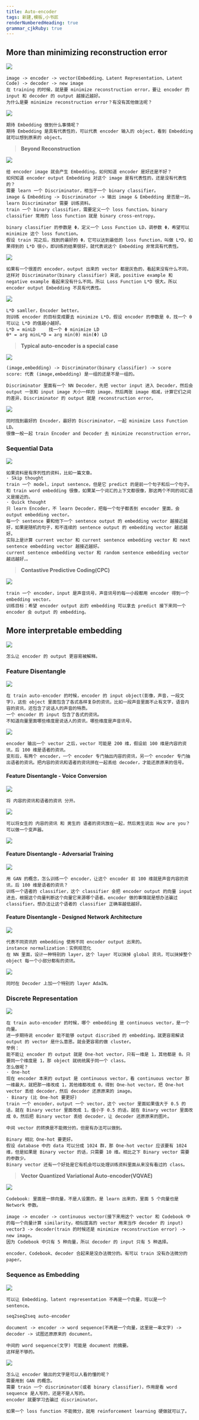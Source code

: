 ```yaml
---
title: Auto-encoder 
tags: 新建,模板,小书匠
renderNumberedHeading: true
grammar_cjkRuby: true
---
```



## More than minimizing reconstruction error

![](./images/1582622300123.png)
```
image -> encoder -> vector(Embedding、Latent Representation、Latent Code) -> decoder -> new image
在 training 的时候，就是要 minimize reconstruction error，要让 encoder 的 input 和 decoder 的 output 越接近越好。
为什么是要 minimize reconstruction error？有没有其他做法呢？
```
![](./images/1582622473992.png)
```
期待 Embedding 做到什么事情呢？
期待 Embedding 是具有代表性的，可以代表 encoder 输入的 object，看到 Embedding 就可以想到原来的 object。
```

>**Beyond Reconstruction**

![](./images/1582622515819.png)
```
给 encoder image 就会产生 Embedding，如何知道 encoder 是好还是不好？
如何知道 encoder output Embedding 对这个 image 是有代表性的，还是没有代表性的？
需要 learn 一个 Discriminator，相当于一个 binary classifier。
image & Embedding -> Discriminator -> 输出 image & Embedding 是否是一对。
learn Discriminator 需要 训练资料。
train 一个 binary classifier，需要定义一个 loss function。binary classifier 常用的 loss function 就是 binary cross-entropy。

binary classifier 的参数是 Φ，定义一个 Loss Function LD，调参数 Φ，希望可以 minimize 这个 loss function。
假设 train 完之后，找到的最好的 Φ，它可以达到最低的 loss function，叫做 L*D，如果得到的 L*D 很小，即训练的结果很好，就代表说这个 Embedding 非常具有代表性。
```
![](./images/1582622541791.png)
```
如果有一个很差的 encoder，output 出来的 vector 都是灰色的，看起来没有什么不同，这样对 Discriminator(binary classifier) 来说，positive example 和 negative example 看起来没有什么不同。所以 Loss Function L*D 很大。所以 encoder output Embedding 不具有代表性。
```
![](./images/1582622592134.png)
```
L*D samller，Encoder better。
则训练 encoder 的目标变成要去 minimize L*D，假设 encoder 的参数是 θ，找一个 θ 可以让 L*D 的值越小越好。
L*D = minLD		找一个 Φ minimize LD
θ* = arg minL*D = arg min(θ) min(Φ) LD
```

>**Typical auto-encoder is a special case**

![](./images/1582622623990.png)
```
(image,embedding) -> Discriminator(binary classifier) -> score
score: 代表 (image,embedding) 是一组的还是不是一组的。

Discriminator 里面有一个 NN Decoder，先把 vector input 进入 Decoder，然后会 output 一张和 input image 大小一样的 image，然后两张 image 相减，计算它们之间的差异，Discriminator 的 output 就是 reconstruction error。
```
![](./images/1582622650135.png)
```
同时找到最好的 Encoder，最好的 Discriminator，一起 minimize Loss Function LD。
很像一般一起 train Encoder and Decoder 去 minimize reconstruction error。
```

### Sequential Data

![](./images/1582625880104.png)
```
如果资料是有序列性的资料，比如一篇文章。
· Skip thought
train 一个 model，input sentence，但是它 predict 的是前一个句子和后一个句子。
和 train word embedding 很像，如果某一个词汇的上下文都很像，那这两个不同的词汇语义是接近的。
· Quick thought
只 learn Encoder，不 learn Decoder，把每一个句子都丢到 encoder 里面，会 output embedding vector。
每一个 sentence 要和他下一个 sentence output 的 embedding vector 越接近越好，如果是随机的句子，和不连续的 sentence output 的 embedding vector 越远越好。
实际上是计算 current vector 和 current sentence embedding vector 和 next sentence embedding vector 越接近越好。
current sentence embedding vector 和 random sentence embedding vector 越远越好，。
```

>**Contastive Predictive Coding(CPC)**

![](./images/1582625901705.png)
```
train 一个 encoder，input 是声音讯号，声音讯号的每一小段都用 encoder 得到一个 embedding vector。
训练目标：希望 encoder output 出的 embedding 可以拿去 predict 接下来同一个 encoder 会 output 的 embedding。
```

## More interpretable embedding

![](./images/1582628610174.png)
```
怎么让 encoder 的 output 更容易被解释。
```

### Feature Disentangle

![](./images/1582628685352.png)
```
在 train auto-encoder 的时候，encoder 的 input object(影像，声音，一段文字)，这些 object 里面包含了各式各样复杂的资讯，比如一段声音里面不止有文字，语音内容的资讯，还包含了说话人的声音的特质。
一个 encoder 的 input 包含了各式的资讯。
不知道向量里面哪些维度是说话人的资讯，哪些维度是声音讯号。
```
![](./images/1582628714036.png)
```
encoder 输出一个 vector 之后，vector 可能是 200 维，假设前 100 维是内容的资讯，后 100 维是语者的资讯。
变形后，有两个 encoder，一个 encoder 专门抽出内容的资讯，另一个 encoder 专门抽出语者的资讯。把内容的资讯和语者的资讯拼在一起丢给 decoder，才能还原原来的信号。
```

#### Feature Disentangle - Voice Conversion

![](./images/1582628756201.png)
```
将 内容的资讯和语者的资讯 分开。
```
![](./images/1582628781942.png)
```
可以将女生的 内容的资讯 和 男生的 语者的资讯放在一起，然后男生说出 How are you？
可以做一个变声器。
```
![](./images/1582628811947.png)

#### Feature Disentangle - Adversarial Training

![](./images/1582631560688.png)
```
用 GAN 的概念，怎么训练一个 encoder，让这个 encoder 前 100 维就是声音内容的资讯，后 100 维是语者的资讯？
训练一个语者的 classifier，这个 classifier 会把 encoder output 的向量 input 进去，根据这个向量判断这个向量它来源哪个语者。encoder 做的事情就是想办法骗过 classifier。想办法让这个语者的 classifier 正确率越低越好。
```

#### Feature Disentangle - Designed Network Architecture

![](./images/1582628878913.png)
```
代表不同资讯的 embedding 使用不同 encoder output 出来的。
instance normalization：实例规范化
在 NN 里面，设计一种特别的 layer，这个 layer 可以抹掉 global 资讯，可以抹掉整个 object 每一个小部分都有的资讯。 
```
![](./images/1582628917382.png)
```
同时在 Decoder 上加一个特别的 layer AdaIN。
```

### Discrete Representation

![](./images/1582633478914.png)
```
在 train auto-encoder 的时候，哪个 embedding 是 continuous vector，是一个向量。
进一步期待说 encoder 能不能够 output discribed 的 embedding。就更容易解读 output 的 vector 是什么意思。就会更容易的做 cluster。
举例：
能不能让 encoder 的 output 就是 One-hot vector，只有一维是 1，其他都是 0。只要同一个维度是 1，那 object 就统统属于同一个 class。
怎么做呢？
· One-hot
现在 encoder 本来的 output 是 continuous vector，看 continuous vector 那一维最大，就把那一维改成 1，其他维都改成 0，得到 One-hot vector。把 One-hot vector 丢给 decoder，然后 decoder 还原原来的 image。
· Binary (比 One-hot 要更好)
train 一个 encoder，output 一个 vector，这个 vector 里面如果值大于 0.5 的话，就在 Binary vector 里面改成 1，值小于 0.5 的话，就在 Binary vector 里面改成 0，然后把 Binary vector 丢给 decoder，让 decoder 还原原来的图片。

中间 vector 的转换是不能微分的，但是有办法可以做到。

Binary 相比 One-hot 要更好。
假设 database 中的 data 可以分成 1024 群，那 One-hot vector 应该要有 1024 维，但是如果是 Binary vector 的话，只需要 10 维。相比之下 Binary vector 需要的参数少。
Binary vector 还有一个好处是它有机会可以处理训练资料里面从来没有看过的 class。
```

>**Vector Quantized Variational Auto-encoder(VQVAE)**

![](./images/1582633515443.png)
```
Codebook: 里面是一排向量，不是人设置的，是 learn 出来的，里面 5 个向量也是 Network 参数。

image -> encoder -> continuous vector(接下来用这个 vector 和 Codebook 中的每一个向量计算 similarity，相似度高的 vector 用来当作 decoder 的 input) vector3 -> decoder(train 的时候还是 minimize reconstruction error) -> new image。
因为 Codebook 中只有 5 种向量，所以 decoder 的 input 只有 5 种选择。

encoder、Codebook、decoder 合起来是没办法微分的。有可以 train 没有办法微分的 paper。
```

### Sequence as Embedding

![](./images/1582633555481.png)
```
可以让 Embedding、latent representation 不再是一个向量，可以是一个 sentence。

seq2seq2seq auto-encoder

document -> encoder -> word sequence(不再是一个向量，这里是一串文字) -> decoder -> 试图还原原来的 document。

中间的 word sequence(文字) 可能是 document 的摘要。
这样是不够的。
```
![](./images/1582633586011.png)
```
怎么让 encoder 输出的文字是可以人看的懂的呢？
需要用到 GAN 的概念。
需要 train 一个 discriminator(或者 binary classifier)，作用是看 word sequence 是人写的，还是不是人写的。
encoder 就要学习去骗过 discriminator。

如果一个 loss function 不能微分，就用 reinforcement learning 硬做就可以了。
```

